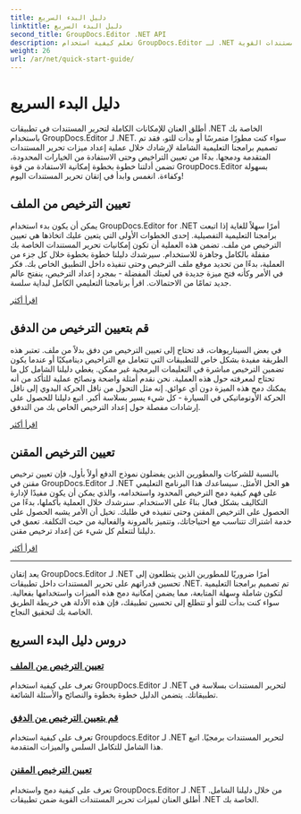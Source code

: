 ```yaml
---
title: دليل البدء السريع
linktitle: دليل البدء السريع
second_title: GroupDocs.Editor .NET API
description: تعلم كيفية استخدام GroupDocs.Editor لـ .NET من خلال برامجنا التعليمية الشاملة. قم بتعيين التراخيص ودمج الميزات وفتح إمكانات تحرير المستندات القوية.
weight: 26
url: /ar/net/quick-start-guide/
---
```


# دليل البدء السريع

أطلق العنان للإمكانات الكاملة لتحرير المستندات في تطبيقات .NET الخاصة بك باستخدام GroupDocs.Editor لـ .NET. سواء كنت مطورًا متمرسًا أو بدأت للتو، فقد تم تصميم برامجنا التعليمية الشاملة لإرشادك خلال عملية إعداد ميزات تحرير المستندات المتقدمة ودمجها. بدءًا من تعيين التراخيص وحتى الاستفادة من الخيارات المحدودة، تضمن أدلتنا خطوة بخطوة إمكانية الاستفادة من قوة GroupDocs.Editor بسهولة وكفاءة. انغمس وابدأ في إتقان تحرير المستندات اليوم!
## تعيين الترخيص من الملف

يمكن أن يكون بدء استخدام GroupDocs.Editor for .NET أمرًا سهلاً للغاية إذا اتبعت برامجنا التعليمية التفصيلية. إحدى الخطوات الأولى التي يتعين عليك اتخاذها هي تعيين الترخيص من ملف. تضمن هذه العملية أن تكون إمكانيات تحرير المستندات الخاصة بك مقفلة بالكامل وجاهزة للاستخدام. سيرشدك دليلنا خطوة بخطوة خلال كل جزء من العملية، بدءًا من تحديد موقع ملف الترخيص وحتى تنفيذه داخل التطبيق الخاص بك. فكر في الأمر وكأنه فتح ميزة جديدة في لعبتك المفضلة - بمجرد إعداد الترخيص، ينفتح عالم جديد تمامًا من الاحتمالات. اقرأ برنامجنا التعليمي الكامل لبداية سلسة.

[اقرأ أكثر](./set-license-from-file/)

## قم بتعيين الترخيص من الدفق

في بعض السيناريوهات، قد تحتاج إلى تعيين الترخيص من دفق بدلاً من ملف. تعتبر هذه الطريقة مفيدة بشكل خاص للتطبيقات التي تتعامل مع التراخيص ديناميكيًا أو عندما يكون تضمين الترخيص مباشرة في التعليمات البرمجية غير ممكن. يغطي دليلنا الشامل كل ما تحتاج لمعرفته حول هذه العملية. نحن نقدم أمثلة واضحة ونصائح عملية للتأكد من أنه يمكنك دمج هذه الميزة دون أي عوائق. إنه مثل التحول من ناقل الحركة اليدوي إلى ناقل الحركة الأوتوماتيكي في السيارة - كل شيء يسير بسلاسة أكبر. اتبع دليلنا للحصول على إرشادات مفصلة حول إعداد الترخيص الخاص بك من التدفق.

[اقرأ أكثر](./set-license-from-stream/)

## تعيين الترخيص المقنن

بالنسبة للشركات والمطورين الذين يفضلون نموذج الدفع أولاً بأول، فإن تعيين ترخيص مقنن في GroupDocs.Editor لـ .NET هو الحل الأمثل. سيساعدك هذا البرنامج التعليمي على فهم كيفية دمج الترخيص المحدود واستخدامه، والذي يمكن أن يكون مفيدًا لإدارة التكاليف بشكل فعال بناءً على الاستخدام. سنرشدك خلال العملية بأكملها، بدءًا من الحصول على الترخيص المقنن وحتى تنفيذه في طلبك. تخيل أن الأمر يشبه الحصول على خدمة اشتراك تتناسب مع احتياجاتك، وتتميز بالمرونة والفعالية من حيث التكلفة. تعمق في دليلنا لتتعلم كل شيء عن إعداد ترخيص مقنن.

[اقرأ أكثر](./set-metered-license/)

---

يعد إتقان GroupDocs.Editor لـ .NET أمرًا ضروريًا للمطورين الذين يتطلعون إلى تحسين قدراتهم على تحرير المستندات داخل تطبيقات .NET. تم تصميم برامجنا التعليمية لتكون شاملة وسهلة المتابعة، مما يضمن إمكانية دمج هذه الميزات واستخدامها بفعالية. سواء كنت بدأت للتو أو تتطلع إلى تحسين تطبيقك، فإن هذه الأدلة هي خريطة الطريق الخاصة بك لتحقيق النجاح.
## دروس دليل البدء السريع
### [تعيين الترخيص من الملف](./set-license-from-file/)
تعرف على كيفية استخدام GroupDocs.Editor لـ .NET لتحرير المستندات بسلاسة في تطبيقاتك. يتضمن الدليل خطوة بخطوة والنصائح والأسئلة الشائعة.
### [قم بتعيين الترخيص من الدفق](./set-license-from-stream/)
تعرف على كيفية استخدام Groupdocs.Editor لـ .NET لتحرير المستندات برمجيًا. اتبع هذا الشامل للتكامل السلس والميزات المتقدمة.
### [تعيين الترخيص المقنن](./set-metered-license/)
تعرف على كيفية دمج واستخدام GroupDocs.Editor لـ .NET من خلال دليلنا الشامل. أطلق العنان لميزات تحرير المستندات القوية ضمن تطبيقات .NET الخاصة بك.